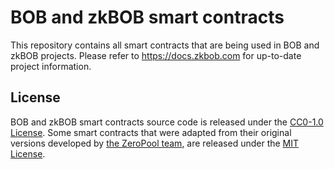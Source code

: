 # BOB and zkBOB smart contracts

This repository contains all smart contracts that are being used in BOB and zkBOB projects.
Please refer to https://docs.zkbob.com for up-to-date project information.  

## License

BOB and zkBOB smart contracts source code is released under the [CC0-1.0 License](LICENSE).
Some smart contracts that were adapted from their original versions developed by [the ZeroPool team](https://github.com/zeropoolnetwork/), are released under the [MIT License](LICENSE-MIT).
